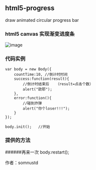 ## html5-progress

draw animated circular progress bar

### html5 canvas 实现渐变进度条 ###


![image](http://g.recordit.co/ATvGXbWb8v.gif)

### 代码实例 ###

    var body = new Body({
        countTime:10, //倒计时时间
        success:function(result){
            //倒计时结束后   （result=点击个数）
            alert("欧耶");
        },
        error:function(){
            //碰到炸弹
            alert("你个loser!!!");
        }
    });

    body.init();   //开始

### 提供的方法 ###
######再来一次   body.restart();



作者：somnustd

